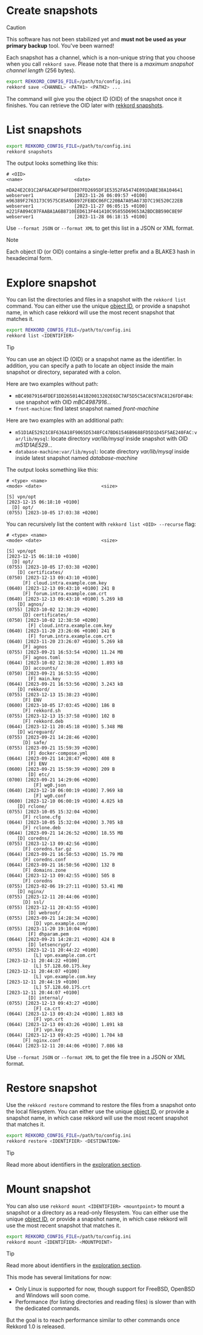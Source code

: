 # Create snapshots

> [!CAUTION]
> This software has not been stabilized yet and **must not be used as your primary backup** tool.
> You've been warned!

Each snapshot has a channel, which is a non-unique string that you choose when you call `rekkord save`. Please note that there is a *maximum snapshot channel length* (256 bytes).

```sh
export REKKORD_CONFIG_FILE=/path/to/config.ini
rekkord save <CHANNEL> <PATH1> <PATH2> ...
```

The command will give you the object ID (OID) of the snapshot once it finishes. You can retrieve the OID later with [rekkord snapshots](#list-snapshots).

# List snapshots

```sh
export REKKORD_CONFIG_FILE=/path/to/config.ini
rekkord snapshots
```

The output looks something like this:

```text
# <OID>                                                             <name>                   <date>

mDA24E2C01C2AF6ACADF94FED087FD2695DF1E5352FA5474E091DABE38A104641   webserver1               [2023-11-26 06:09:57 +0100]
m96389F2763173C9575C85A9D8972FE8DC06FC220BA7A05A673D7C19E520C22EB   webserver1               [2023-11-27 06:05:15 +0100]
m221FA094C07FAABA1A6B8710EED613F441410C95855D69653A2BDCBB590C8E9F   webserver1               [2023-11-28 06:18:15 +0100]
```

Use `--format JSON` or `--format XML` to get this list in a JSON or XML format.

> [!NOTE]
> Each object ID (or OID) contains a single-letter prefix and a BLAKE3 hash in hexadecimal form.

# Explore snapshot

You can list the directories and files in a snapshot with the `rekkord list` command. You can either use the unique [object ID](#list-snapshots), or provide a snapshot name, in which case rekkord will use the most recent snapshot that matches it.

```sh
export REKKORD_CONFIG_FILE=/path/to/config.ini
rekkord list <IDENTIFIER>
```

> [!TIP]
> You can use an object ID (OID) or a snapshot name as the identifier. In addition, you can specify a path to locate an object inside the main snapshot or directory, separated with a colon.
>
> Here are two examples without path:
>
> - `mBC49879164FDEF1DD26501441B20013202E6DC7AF5D5C5AC8C97AC8126FDF4B4`: use snapshot with OID *mBC4987916...*
> - `front-machine`: find latest snapshot named *front-machine*
>
> Here are two examples with an additional path:
>
> - `m51D1AE52921C8F636A18F9065D5348FC47BD61546B9688FD5D1D45F5AE240FAC:var/lib/mysql`: locate directory *var/lib/mysql* inside snapshot with OID *m51D1AE529...* 
> - `database-machine:var/lib/mysql`: locate directory *var/lib/mysql* inside inside latest snapshot named *database-machine*

The output looks something like this:

```text
# <type> <name>                                                   <mode> <date>                      <size>

[S] vpn/opt                                                              [2023-12-15 06:18:10 +0100]
  [D] opt/                                                        (0755) [2023-10-05 17:03:38 +0200]
```

You can recursively list the content with `rekkord list <OID> --recurse` flag:

```text
# <type> <name>                                                   <mode> <date>                      <size>

[S] vpn/opt                                                              [2023-12-15 06:18:10 +0100]
  [D] opt/                                                        (0755) [2023-10-05 17:03:38 +0200]
    [D] certificates/                                             (0750) [2023-12-13 09:43:10 +0100]
      [F] cloud.intra.example.com.key                             (0640) [2023-12-13 09:43:10 +0100] 241 B
      [F] forum.intra.example.com.crt                             (0640) [2023-12-13 09:43:10 +0100] 5.269 kB
    [D] agnos/                                                    (0755) [2023-10-02 12:38:29 +0200]
      [D] certificates/                                           (0750) [2023-10-02 12:38:50 +0200]
        [F] cloud.intra.example.com.key                           (0640) [2023-11-20 23:26:06 +0100] 241 B
        [F] forum.intra.example.com.crt                           (0640) [2023-11-20 23:26:07 +0100] 5.269 kB
      [F] agnos                                                   (0755) [2023-09-21 16:53:54 +0200] 11.24 MB
      [F] agnos.toml                                              (0644) [2023-10-02 12:38:28 +0200] 1.893 kB
      [D] accounts/                                               (0750) [2023-09-21 16:53:55 +0200]
        [F] main.key                                              (0644) [2023-09-21 16:53:56 +0200] 3.243 kB
    [D] rekkord/                                                  (0755) [2023-12-13 15:38:23 +0100]
      [F] ENV                                                     (0600) [2023-10-05 17:03:45 +0200] 186 B
      [F] rekkord.sh                                              (0755) [2023-12-13 15:37:58 +0100] 102 B
      [F] rekkord.deb                                             (0644) [2023-12-11 20:45:18 +0100] 5.348 MB
    [D] wireguard/                                                (0755) [2023-09-21 14:28:46 +0200]
      [D] safe/                                                   (0755) [2023-09-21 15:59:39 +0200]
        [F] docker-compose.yml                                    (0644) [2023-09-21 14:28:47 +0200] 408 B
        [F] ENV                                                   (0600) [2023-09-21 15:59:39 +0200] 209 B
        [D] etc/                                                  (0700) [2023-09-21 14:29:06 +0200]
          [F] wg0.json                                            (0640) [2023-12-10 06:00:19 +0100] 7.969 kB
          [F] wg0.conf                                            (0600) [2023-12-10 06:00:19 +0100] 4.025 kB
    [D] rclone/                                                   (0755) [2023-10-05 15:32:04 +0200]
      [F] rclone.cfg                                              (0644) [2023-10-05 15:32:04 +0200] 3.705 kB
      [F] rclone.deb                                              (0644) [2023-09-21 14:26:52 +0200] 18.55 MB
    [D] coredns/                                                  (0755) [2023-12-13 09:42:56 +0100]
      [F] coredns.tar.gz                                          (0644) [2023-09-21 16:50:53 +0200] 15.79 MB
      [F] coredns.conf                                            (0644) [2023-09-21 16:50:56 +0200] 132 B
      [F] domains.zone                                            (0644) [2023-12-13 09:42:55 +0100] 505 B
      [F] coredns                                                 (0755) [2023-02-06 19:27:11 +0100] 53.41 MB
    [D] nginx/                                                    (0755) [2023-12-11 20:44:06 +0100]
      [D] ssl/                                                    (0755) [2023-12-11 20:43:55 +0100]
        [D] webroot/                                              (0755) [2023-09-21 14:28:34 +0200]
          [D] vpn.example.com/                                    (0755) [2023-11-20 19:10:04 +0100]
        [F] dhparam.pem                                           (0644) [2023-09-21 14:28:21 +0200] 424 B
        [D] letsencrypt/                                          (0755) [2023-12-11 20:44:22 +0100]
          [L] vpn.example.com.crt                                        [2023-12-11 20:44:22 +0100]
          [L] 57.128.60.175.key                                          [2023-12-11 20:44:07 +0100]
          [L] vpn.example.com.key                                        [2023-12-11 20:44:19 +0100]
          [L] 57.128.60.175.crt                                          [2023-12-11 20:44:07 +0100]
        [D] internal/                                             (0755) [2023-12-13 09:43:27 +0100]
          [F] ca.crt                                              (0644) [2023-12-13 09:43:24 +0100] 1.883 kB
          [F] vpn.crt                                             (0644) [2023-12-13 09:43:26 +0100] 1.891 kB
          [F] vpn.key                                             (0644) [2023-12-13 09:43:25 +0100] 1.704 kB
      [F] nginx.conf                                              (0644) [2023-12-11 20:44:06 +0100] 7.086 kB
```

Use `--format JSON` or `--format XML` to get the file tree in a JSON or XML format.

# Restore snapshot

Use the `rekkord restore` command to restore the files from a snapshot onto the local filesystem. You can either use the unique [object ID](#list-snapshots), or provide a snapshot name, in which case rekkord will use the most recent snapshot that matches it.

```sh
export REKKORD_CONFIG_FILE=/path/to/config.ini
rekkord restore <IDENTIFIER> <DESTINATION>
```

> [!TIP]
> Read more about identifiers in the [exploration section](#explore-snapshot).

# Mount snapshot

You can also use `rekkord mount <IDENTIFIER> <mountpoint>` to mount a snapshot or a directory as a read-only filesystem. You can either use the unique [object ID](#list-snapshots), or provide a snapshot name, in which case rekkord will use the most recent snapshot that matches it.

```sh
export REKKORD_CONFIG_FILE=/path/to/config.ini
rekkord mount <IDENTIFIER> <MOUNTPOINT>
```

> [!TIP]
> Read more about identifiers in the [exploration section](#explore-snapshot).

This mode has several limitations for now:

- Only Linux is supported for now, though support for FreeBSD, OpenBSD and Windows will soon come.
- Performance (for listing directories and reading files) is slower than with the dedicated commands.

But the goal is to reach performance similar to other commands once Rekkord 1.0 is released.
